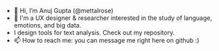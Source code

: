- 👋 Hi, I’m Anuj Gupta (@mettalrose)
- 👀 I'm a UX designer & researcher interested in the study of language, emotions, and big data. 
- I design tools for text analysis. Check out my repository.  
- 📫 How to reach me: you can message me right here on github :) 

<!---
mettalrose/mettalrose is a ✨ special ✨ repository because its `README.md` (this file) appears on your GitHub profile.
You can click the Preview link to take a look at your changes.
--->
